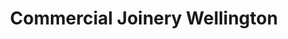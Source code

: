 ---
title: "Commercial Joinery Wellington"
url: /wellington/commercial-joinery-wellington/
shop: trade
---